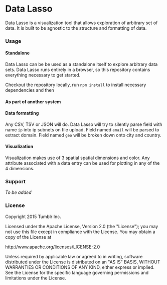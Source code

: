 # Data Lasso

Data Lasso is a visualization tool that allows exploration of arbitrary set of data. It is built to be agnostic to the structure and formatting of data.

### Usage

#### Standalone

Data Lasso can be be used as a standalone itself to explore arbitrary data sets. Data Lasso runs entirely in a browser, so this repository  contains everything necessary to get started.

Checkout the repository locally, run `npm install` to install necessary dependencies and then



#### As part of another system

#### Data formatting

Any CSV, TSV or JSON will do. Data Lasso will try to silently parse field with name `ip` into ip subnets on file upload. Field named `email` will be parsed to extract domain. Field named `geo` will be broken down onto city and country.

#### Visualization

Visualization makes use of 3 spatial spatial dimensions and color. Any attribute associated with a data entry can be used for plotting in any of the 4 dimensions.

### Support

_To be added_


### License

Copyright 2015 Tumblr Inc.

Licensed under the Apache License, Version 2.0 (the "License");
you may not use this file except in compliance with the License.
You may obtain a copy of the License at

   http://www.apache.org/licenses/LICENSE-2.0

Unless required by applicable law or agreed to in writing, software
distributed under the License is distributed on an "AS IS" BASIS,
WITHOUT WARRANTIES OR CONDITIONS OF ANY KIND, either express or implied.
See the License for the specific language governing permissions and
limitations under the License.
